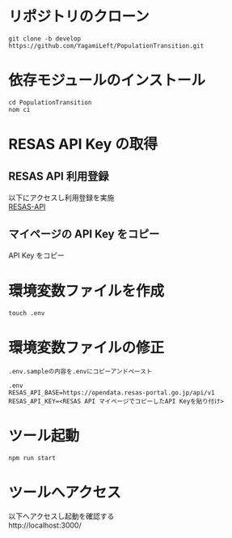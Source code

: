 # リポジトリのクローン

```
git clone -b develop https://github.com/YagamiLeft/PopulationTransition.git
```

# 依存モジュールのインストール

```
cd PopulationTransition
nom ci
```

# RESAS API Key の取得

## RESAS API 利用登録

以下にアクセスし利用登録を実施  
[RESAS-API](https://opendata.resas-portal.go.jp/)

## マイページの API Key をコピー

API Key をコピー

# 環境変数ファイルを作成

```
touch .env
```

# 環境変数ファイルの修正

```
.env.sampleの内容を.envにコピーアンドペースト

.env
RESAS_API_BASE=https://opendata.resas-portal.go.jp/api/v1
RESAS_API_KEY=<RESAS API マイページでコピーしたAPI Keyを貼り付け>
```

# ツール起動

```
npm run start
```

# ツールへアクセス

以下へアクセスし起動を確認する  
http://localhost:3000/
